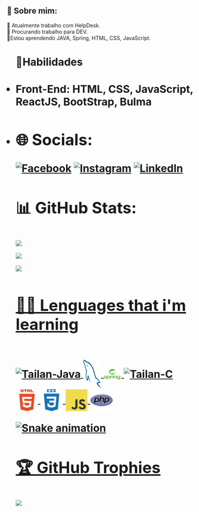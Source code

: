 ## 💫 Sobre mim:
🔭 Atualmente trabalho com HelpDesk.<br>👯 Procurando trabalho para DEV.
<br>🌱Estou aprendendo JAVA, Spring, HTML, CSS, JavaScript.
<ul><h1>🚀Habilidades<h1/>
  <li>Front-End: HTML, CSS, JavaScript, ReactJS, BootStrap, Bulma<li/>




## 🌐 Socials:
[![Facebook](https://img.shields.io/badge/Facebook-%231877F2.svg?logo=Facebook&logoColor=white)](https://facebook.com/tailan.rodrigues.94) [![Instagram](https://img.shields.io/badge/Instagram-%23E4405F.svg?logo=Instagram&logoColor=white)](https://instagram.com/tailanrk) [![LinkedIn](https://img.shields.io/badge/LinkedIn-%230077B5.svg?logo=linkedin&logoColor=white)](https://linkedin.com/in/tailan-krummenauer-61382b181) 


## 📊 GitHub Stats:
![](https://github-readme-stats.vercel.app/api?username=Tailankrummenauer&theme=vue&hide_border=false&include_all_commits=false&count_private=false)<br/>
![](https://github-readme-streak-stats.herokuapp.com/?user=Tailankrummenauer&theme=vue&hide_border=false)<br/>
![](https://github-readme-stats.vercel.app/api/top-langs/?username=Tailankrummenauer&theme=vue&hide_border=false&include_all_commits=false&count_private=false&layout=compact)

<div align="">
  <a href="https://github.com/Tailankrummenauer">
 
  ## 👨‍💻 Lenguages that i'm learning
  <div style="display: inline_block"><br>
  <img align="center" alt="Tailan-Java" height="60" width="48" src="https://cdn.jsdelivr.net/gh/devicons/devicon/icons/java/java-original-wordmark.svg">
  <img align="center" alt="Tailan-MySQL" height="80" width="48" src="https://github.com/devicons/devicon/blob/master/icons/mysql/mysql-plain.svg">
  <img align="center" alt="Tailan-Spring" height="40" width="48" src="https://github.com/devicons/devicon/blob/master/icons/spring/spring-original-wordmark.svg">
  <img align="center" alt="Tailan-C" height="40" width="48" src="https://cdn.jsdelivr.net/gh/devicons/devicon/icons/c/c-original.svg">
  <img align="center" alt="Tailan-HTML" height="60" width="60" src="https://github.com/devicons/devicon/blob/master/icons/html5/html5-plain-wordmark.svg">
  <img align="center" alt="Tailan-CSS" height="60" width="60" src="https://github.com/devicons/devicon/blob/master/icons/css3/css3-plain-wordmark.svg">
  <img align="center" alt="Tailan-Js" height="60" width="60" src="https://github.com/devicons/devicon/blob/master/icons/javascript/javascript-original.svg">
  <img align="center" alt="Tailan-PHP" height="60" width="60" src="https://github.com/devicons/devicon/blob/master/icons/php/php-original.svg">
</div>

   
  ![Snake animation](https://github.com/Tailankrummenauer/Tailankrummenauer/blob/output/github-contribution-grid-snake.svg)
  
  ## 🏆 GitHub Trophies
![](https://github-profile-trophy.vercel.app/?username=Tailankrummenauer&theme=juicyfresh&no-frame=false&no-bg=true&margin-w=4)
  </div>
